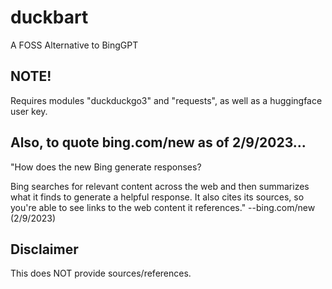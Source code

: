 # duckbart
A FOSS Alternative to BingGPT

## NOTE!

Requires modules "duckduckgo3" and "requests", as well as a huggingface user key.

## Also, to quote bing.com/new as of 2/9/2023...
"How does the new Bing generate responses?

Bing searches for relevant content across the web and then summarizes what it finds to generate a helpful response. It also cites its sources, so you're able to see links to the web content it references." --bing.com/new (2/9/2023)

## Disclaimer

This does NOT provide sources/references.
